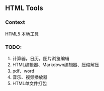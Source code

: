 HTML Tools
---

### Context
HTML5 本地工具

### TODO:
1. ﻿计算器，日历，图片浏览编辑
2. HTML编辑器、Markdown编辑器、压缩解压
3. pdf、word
4. 音乐、视频播放器
5. HTML单文件打包
